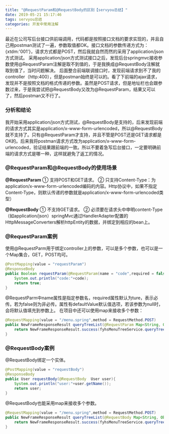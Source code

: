 ```yaml
---
title: "@RequestParam和@RequestBody的区别【servyou总结】"
date: 2019-05-21 15:17:46
tags: servyou总结
categories: 开发中常用注解
---
```

最近在公司写后台接口供前端调用，代码都是按照接口文档的要求实现的，并且自己用postman测试了一遍，参数取值都OK。接口文档的参数传递方式为：{xtdm:'001'}，请求方式都是POST，然后我就自然而然的采用了application/json方式测试。<!--more-->
采用application/json方式测试接口之后，发现后台springmvc接收参数使用@RequestParam注解是取不到值的，于是我换成@RequestBody注解就取到值了，当时问题解决。
后面整合前端联调接口时，发现前端请求到不了我的controller（http:400），但是postman始终是可以的。看了下前端的ajax请求，发现并不是按照文档的格式传递的参数。虽然是POST请求，但是地址栏也会跟参数过来，于是我尝试把@RequestBody又改为@RequestParam，结果又可以了，然后postman又不行了。

### 分析和结论
我开始采用application/json方式测试，@RequestBody是支持的，后来发现前端的请求方式其实是application/x-www-form-urlencoded，所以@RequestBody就不支持了。只有@RequestParam才支持，并且不管是POST还是GET请求都是OK的。后来我将postman请求方式改为application/x-www-form-urlencoded，验证结果跟前端的一致。所以不要着急写后台接口，一定要明确前端的请求方式是哪一种，这样就避免了返工的情况。
### @RequestParam和@RequestBody的使用场景
**@RequestParam**
① 支持POST和GET请求。
② 只支持Content-Type：为application/x-www-form-urlencoded编码的内容。Http协议中，如果不指定Content-Type，则默认传递的参数就是application/x-www-form-urlencoded类型）

**@RequestBody**
① 不支持GET请求。
② 必须要在请求头中申明content-Type（如application/json）springMvc通过HandlerAdapter配置的HttpMessageConverters解析httpEntity的数据，并绑定到相应的bean上。
### @RequestParam案例
使用@RequestParm用于绑定controller上的参数，可以是多个参数，也可以是一个Map集合，GET，POST均可。

```java
@PostMapping(value = "requestParam")
@ResponseBody
public Boolean requestParam(@RequestParam(name = "code",required = false) String code){
    System.out.println("code:"+code);
    return true;
}
```
@RequestParm中name属性是指定参数名，required属性默认为ture，表示必传。若为false则为非必传。属性有defaultValue默认值选项，若该参数为null时，会将默认值填充到参数上。
在项目中还可以使用map来接收多个参数：

```Java
@RequestMapping(value = "/menu.spring",method = RequestMethod.POST)
public NewFrameResponseResult queryTreeList(@RequestParam Map<String, Object> param){
    return NewFrameResponseResult.success(fyhsMenuTreeService.queryTreeList(param));
}
```

### @RequestBody案例
@RequestBody绑定一个实体。

```Java
@PostMapping(value = "requestBody")
@ResponseBody
public User requestBody(@RequestBody  User user){
    System.out.println("user:"+user.getName());
    return user;
}
```

@RequestBody也能采用map来接收多个参数。

```Java
@RequestMapping(value = "/menu.spring",method = RequestMethod.POST)
public NewFrameResponseResult queryTreeList(@RequestBody Map<String, Object> param){
    return NewFrameResponseResult.success(fyhsMenuTreeService.queryTreeList(param));
}
```
